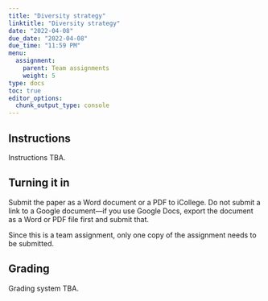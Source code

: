 ```yaml
---
title: "Diversity strategy"
linktitle: "Diversity strategy"
date: "2022-04-08"
due_date: "2022-04-08"
due_time: "11:59 PM"
menu:
  assignment:
    parent: Team assignments
    weight: 5
type: docs
toc: true
editor_options: 
  chunk_output_type: console
---
```


## Instructions

Instructions TBA.


## Turning it in

Submit the paper as a Word document or a PDF to iCollege. Do not submit a link to a Google document—if you use Google Docs, export the document as a Word or PDF file first and submit that.

Since this is a team assignment, only one copy of the assignment needs to be submitted.


## Grading

Grading system TBA.

